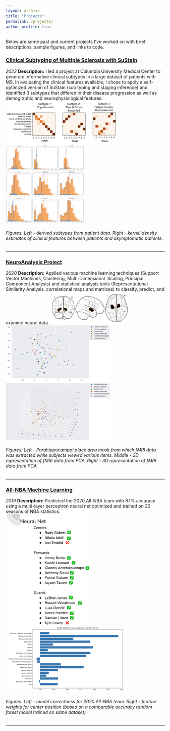 ```yaml
---
layout: archive
title: "Projects"
permalink: /projects/
author_profile: true
---
```

Below are some past and current projects I've worked on with brief descriptions, sample figures, and links to code.

### [Clinical Subtyping of Multiple Sclerosis with SuStaIn](https://github.com/LeavittLabCUMC/SuStaIn_Clustering)
_2022_ 
**Description:** I led a project at Columbia University Medical Center to generate informative clinical subtypes in a large dataset of patients with MS. In evaluating the clinical features available, I chose to apply a self-optimized version of SuStaIn (sub typing and staging inference) and identified 3 subtypes that differed in their disease progression as well as demographic and neurophysiological features.
<img src='/images/clinical_subtypes.png' width ='350'>
<img src='/images/KDE_clinical_features.png' width='250'>
###### Figures: Left - derived subtypes from patient data. Right - kernel density estimates of clinical features between patients and asymptomatic patients.

---


### [NeuroAnalysis Project](https://github.com/alexander-ratzan/2020-NeuroAnalysis-Project)
_2020_ 
**Description:** Applied various machine learning techniques (Support Vector Machines, Clustering, Multi-Dimensional  Scaling, Principal Component Analysis) and statistical analysis tools (Representational Similarity Analysis, correlational maps and matrices) to classify, predict, and examine neural data.
<img src='/images/PPA.png' width='250'>
<br/>
<img src='/images/2D_PPA.png' width='330'>
<img src='/images/3D_PPA.png' width='330'>
###### Figures: Left - Parahippocampal place area mask from which fMRI data was extracted while subjects viewed various items. Middle - 2D representation of fMRI data from PCA. Right - 3D representation of fMRI data from PCA.

---


### [All-NBA Machine Learning](https://github.com/alexander-ratzan/NBA-Machine-Learning)
_2019_ 
**Description:** Predicted the 2020 All-NBA team with 87% accuracy using a multi-layer perceptron neural net optimized and trained on 20 seasons of NBA statistics.
<br/>
<img src='/images/NN_NBA_performance.png' width='270'>
<img src='/images/center_feature_performance.png' width='380'>
###### Figures: Left - model correctness for 2020 All-NBA team. Right - feature weights for center position (based on a comparable accuracy random forest model trained on same dataset) 

---

<!--
{% include base_path %}

{% for post in site.projects reversed %}
  {% include archive-single.html %}
{% endfor %}
-->

